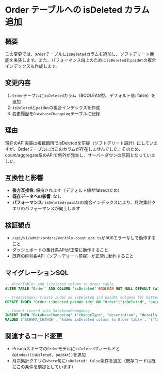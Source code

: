 # Order テーブルへの isDeleted カラム追加

## 概要

この変更では、`Order`テーブルに`isDeleted`カラムを追加し、ソフトデリート機能を実装します。また、パフォーマンス向上のために`isDeleted`と`paidAt`の複合インデックスも作成します。

## 変更内容

1. `Order`テーブルに`isDeleted`カラム（BOOLEAN型、デフォルト値: false）を追加
2. `isDeleted`と`paidAt`の複合インデックスを作成
3. 変更履歴を`DatabaseChangeLog`テーブルに記録

## 理由

現在のAPI実装は複数箇所でisDeletedを前提（ソフトデリート設計）にしていますが、Orderテーブルにはこのカラムが存在しませんでした。そのため、count/aggregate系のAPIで例外が発生し、サーバーダウンの原因となっていました。

## 互換性と影響

- **後方互換性**: 保持されます（デフォルト値がfalseのため）
- **既存データへの影響**: なし
- **パフォーマンス**: `isDeleted`+`paidAt`の複合インデックスにより、月次集計クエリのパフォーマンスが向上します

## 検証観点

- `/api/v1/admin/orders/monthly-count.get.ts`が500エラーなしで動作すること
- ダッシュボードの集計系APIが正常に動作すること
- 既存の削除系API（ソフトデリート前提）が正常に動作すること

## マイグレーションSQL

```sql
-- AlterTable: Add isDeleted column to Order table
ALTER TABLE "Order" ADD COLUMN "isDeleted" BOOLEAN NOT NULL DEFAULT false;

-- CreateIndex: Create index on isDeleted and paidAt columns for better performance
CREATE INDEX "Order_isDeleted_paidAt_idx" ON "Order"("isDeleted", "paidAt");

-- Insert record into DatabaseChangeLog
INSERT INTO "DatabaseChangeLog" ("changeType", "description", "details", "createdBy")
VALUES ('SCHEMA_CHANGE', 'Added isDeleted column to Order table', '{"table": "Order", "columns": ["isDeleted"], "indexes": ["Order_isDeleted_paidAt_idx"]}', 'system');
```

## 関連するコード変更

- Prismaスキーマの`Order`モデルに`isDeleted`フィールドと`@@index([isDeleted, paidAt])`を追加
- 月次集計クエリの`where`句に`isDeleted: false`条件を追加（既存コードは既にこの条件を前提としています）
